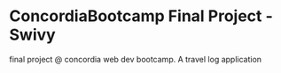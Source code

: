 # ConcordiaBootcamp Final Project - Swivy
final project @ concordia web dev bootcamp. A travel log application
